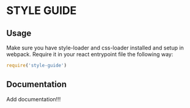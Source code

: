 # STYLE GUIDE

<!-- ## Installation
```sh
npm install @cluep/sty
``` -->

## Usage
Make sure you have style-loader and css-loader installed and setup in webpack. Require it in your react entrypoint file the following way:
```js
require('style-guide')
```

## Documentation
Add documentation!!!
